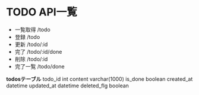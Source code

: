 # TODO API一覧
- 一覧取得 /todo
- 登録 /todo
- 更新 /todo/:id
- 完了 /todo/:id/done
- 削除 /todo/:id
- 完了一覧 /todo/done

**todosテーブル**
todo_id int
content varchar(1000)
is_done boolean
created_at datetime
updated_at datetime
deleted_flg boolean
